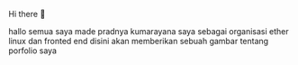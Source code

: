 Hi there 👋


hallo semua saya made pradnya kumarayana
saya sebagai organisasi ether linux dan fronted end disini akan memberikan sebuah gambar tentang porfolio saya 

   

